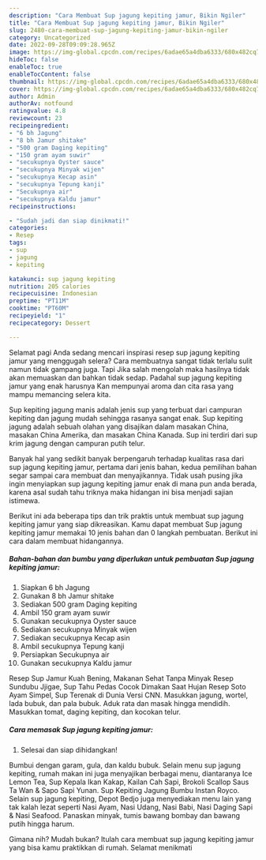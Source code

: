 ```yaml
---
description: "Cara Membuat Sup jagung kepiting jamur, Bikin Ngiler"
title: "Cara Membuat Sup jagung kepiting jamur, Bikin Ngiler"
slug: 2480-cara-membuat-sup-jagung-kepiting-jamur-bikin-ngiler
category: Uncategorized
date: 2022-09-28T09:09:28.965Z
image: https://img-global.cpcdn.com/recipes/6adae65a4dba6333/680x482cq70/sup-jagung-kepiting-jamur-foto-resep-utama.jpg
hideToc: false
enableToc: true
enableTocContent: false
thumbnail: https://img-global.cpcdn.com/recipes/6adae65a4dba6333/680x482cq70/sup-jagung-kepiting-jamur-foto-resep-utama.jpg
cover: https://img-global.cpcdn.com/recipes/6adae65a4dba6333/680x482cq70/sup-jagung-kepiting-jamur-foto-resep-utama.jpg
author: Admin
authorAv: notfound
ratingvalue: 4.8
reviewcount: 23
recipeingredient:
- "6 bh Jagung"
- "8 bh Jamur shitake"
- "500 gram Daging kepiting"
- "150 gram ayam suwir"
- "secukupnya Oyster sauce"
- "secukupnya Minyak wijen"
- "secukupnya Kecap asin"
- "secukupnya Tepung kanji"
- "Secukupnya air"
- "secukupnya Kaldu jamur"
recipeinstructions:

- "Sudah jadi dan siap dinikmati!"
categories:
- Resep
tags:
- sup
- jagung
- kepiting

katakunci: sup jagung kepiting 
nutrition: 205 calories
recipecuisine: Indonesian
preptime: "PT11M"
cooktime: "PT60M"
recipeyield: "1"
recipecategory: Dessert

---
```



Selamat pagi Anda sedang mencari inspirasi resep sup jagung kepiting jamur yang menggugah selera? Cara membuatnya sangat tidak terlalu sulit namun tidak gampang juga. Tapi Jika salah mengolah maka hasilnya tidak akan memuaskan dan bahkan tidak sedap. Padahal sup jagung kepiting jamur yang enak harusnya Kan mempunyai aroma dan cita rasa yang mampu memancing selera kita.


Sup kepiting jagung manis adalah jenis sup yang terbuat dari campuran kepiting dan jagung mudah sehingga rasanya sangat enak. Sup kepiting jagung adalah sebuah olahan yang disajikan dalam masakan China, masakan China Amerika, dan masakan China Kanada. Sup ini terdiri dari sup krim jagung dengan campuran putih telur.

Banyak hal yang sedikit banyak berpengaruh terhadap kualitas rasa dari sup jagung kepiting jamur, pertama dari jenis bahan, kedua pemilihan bahan segar sampai cara membuat dan menyajikannya. Tidak usah pusing jika ingin menyiapkan sup jagung kepiting jamur enak di mana pun anda berada, karena asal sudah tahu triknya maka hidangan ini bisa menjadi sajian istimewa.


Berikut ini ada beberapa tips dan trik praktis untuk membuat sup jagung kepiting jamur yang siap dikreasikan. Kamu dapat membuat Sup jagung kepiting jamur memakai 10 jenis bahan dan 0 langkah pembuatan. Berikut ini cara dalam membuat hidangannya.

<!--inarticleads1-->

##### Bahan-bahan dan bumbu yang diperlukan untuk pembuatan Sup jagung kepiting jamur:

1. Siapkan 6 bh Jagung
1. Gunakan 8 bh Jamur shitake
1. Sediakan 500 gram Daging kepiting
1. Ambil 150 gram ayam suwir
1. Gunakan secukupnya Oyster sauce
1. Sediakan secukupnya Minyak wijen
1. Sediakan secukupnya Kecap asin
1. Ambil secukupnya Tepung kanji
1. Persiapkan Secukupnya air
1. Gunakan secukupnya Kaldu jamur


Resep Sup Jamur Kuah Bening, Makanan Sehat Tanpa Minyak Resep Sundubu Jjigae, Sup Tahu Pedas Cocok Dimakan Saat Hujan Resep Soto Ayam Simpel, Sup Terenak di Dunia Versi CNN. Masukkan jagung, wortel, lada bubuk, dan pala bubuk. Aduk rata dan masak hingga mendidih. Masukkan tomat, daging kepiting, dan kocokan telur. 

<!--inarticleads2-->

##### Cara memasak Sup jagung kepiting jamur:


1. Selesai dan siap dihidangkan!

Bumbui dengan garam, gula, dan kaldu bubuk. Selain menu sup jagung kepiting, rumah makan ini juga menyajikan berbagai menu, diantaranya Ice Lemon Tea, Sup Kepala Ikan Kakap, Kailan Cah Sapi, Brokoli Scallop Saus Ta Wan &amp; Sapo Sapi Yunan. Sup Kepiting Jagung Bumbu Instan Royco. Selain sup jagung kepiting, Depot Bedjo juga menyediakan menu lain yang tak kalah lezat seperti Nasi Ayam, Nasi Udang, Nasi Babi, Nasi Daging Sapi &amp; Nasi Seafood. Panaskan minyak, tumis bawang bombay dan bawang putih hingga harum. 

Gimana nih? Mudah bukan? Itulah cara membuat sup jagung kepiting jamur yang bisa kamu praktikkan di rumah. Selamat menikmati
